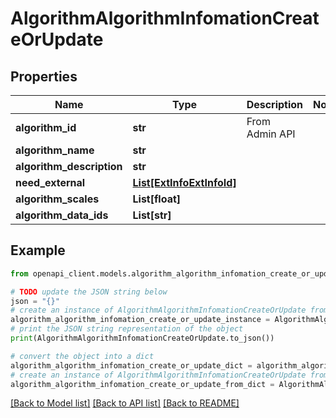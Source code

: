 # AlgorithmAlgorithmInfomationCreateOrUpdate


## Properties

Name | Type | Description | Notes
------------ | ------------- | ------------- | -------------
**algorithm_id** | **str** | From Admin API | 
**algorithm_name** | **str** |  | 
**algorithm_description** | **str** |  | 
**need_external** | [**List[ExtInfoExtInfoId]**](ExtInfoExtInfoId.md) |  | 
**algorithm_scales** | **List[float]** |  | 
**algorithm_data_ids** | **List[str]** |  | 

## Example

```python
from openapi_client.models.algorithm_algorithm_infomation_create_or_update import AlgorithmAlgorithmInfomationCreateOrUpdate

# TODO update the JSON string below
json = "{}"
# create an instance of AlgorithmAlgorithmInfomationCreateOrUpdate from a JSON string
algorithm_algorithm_infomation_create_or_update_instance = AlgorithmAlgorithmInfomationCreateOrUpdate.from_json(json)
# print the JSON string representation of the object
print(AlgorithmAlgorithmInfomationCreateOrUpdate.to_json())

# convert the object into a dict
algorithm_algorithm_infomation_create_or_update_dict = algorithm_algorithm_infomation_create_or_update_instance.to_dict()
# create an instance of AlgorithmAlgorithmInfomationCreateOrUpdate from a dict
algorithm_algorithm_infomation_create_or_update_from_dict = AlgorithmAlgorithmInfomationCreateOrUpdate.from_dict(algorithm_algorithm_infomation_create_or_update_dict)
```
[[Back to Model list]](../README.md#documentation-for-models) [[Back to API list]](../README.md#documentation-for-api-endpoints) [[Back to README]](../README.md)


